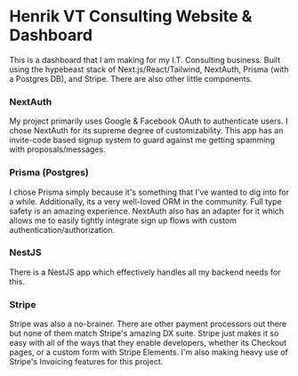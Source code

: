 # Henrik VT Consulting Website & Dashboard

This is a dashboard that I am making for my I.T. Consulting business. Built using the hypebeast stack of Next.js/React/Tailwind, NextAuth, Prisma (with a Postgres DB), and Stripe. There are also other little components.

### NextAuth
My project primarily uses Google & Facebook OAuth to authenticate users. I chose NextAuth for its supreme degree of customizability. This app has an invite-code based signup system to guard against me getting spamming with proposals/messages. 

### Prisma (Postgres)
I chose Prisma simply because it's something that I've wanted to dig into for a while. Additionally, its a very well-loved ORM in the community. Full type safety is an amazing experience. NextAuth also has an adapter for it which allows me to easily tightly integrate sign up flows with custom authentication/authorization.

### NestJS
There is a NestJS app which effectively handles all my backend needs for this.

### Stripe  
Stripe was also a no-brainer. There are other payment processors out there but none of them match Stripe's amazing DX suite. Stripe just makes it so easy with all of the ways that they enable developers, whether its Checkout pages, or a custom form with Stripe Elements. I'm also making heavy use of Stripe's Invoicing features for this project.
